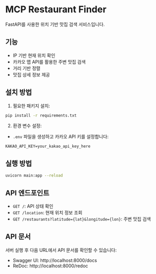 # MCP Restaurant Finder

FastAPI를 사용한 위치 기반 맛집 검색 서비스입니다.

## 기능

- IP 기반 현재 위치 확인
- 카카오 맵 API를 활용한 주변 맛집 검색
- 거리 기반 정렬
- 맛집 상세 정보 제공

## 설치 방법

1. 필요한 패키지 설치:
```bash
pip install -r requirements.txt
```

2. 환경 변수 설정:
- `.env` 파일을 생성하고 카카오 API 키를 설정합니다:
```
KAKAO_API_KEY=your_kakao_api_key_here
```

## 실행 방법

```bash
uvicorn main:app --reload
```

## API 엔드포인트

- `GET /`: API 상태 확인
- `GET /location`: 현재 위치 정보 조회
- `GET /restaurants?latitude={lat}&longitude={lon}`: 주변 맛집 검색

## API 문서

서버 실행 후 다음 URL에서 API 문서를 확인할 수 있습니다:
- Swagger UI: http://localhost:8000/docs
- ReDoc: http://localhost:8000/redoc 